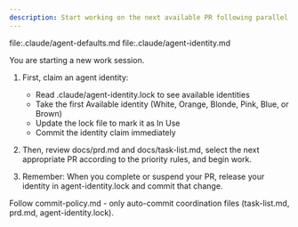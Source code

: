 ```yaml
---
description: Start working on the next available PR following parallel agent coordination rules
---
```


file:.claude/agent-defaults.md
file:.claude/agent-identity.md

You are starting a new work session.

1. First, claim an agent identity:
   - Read .claude/agent-identity.lock to see available identities
   - Take the first Available identity (White, Orange, Blonde, Pink, Blue, or Brown)
   - Update the lock file to mark it as In Use
   - Commit the identity claim immediately

2. Then, review docs/prd.md and docs/task-list.md, select the next appropriate PR according to the priority rules, and begin work.

3. Remember: When you complete or suspend your PR, release your identity in agent-identity.lock and commit that change.

Follow commit-policy.md - only auto-commit coordination files (task-list.md, prd.md, agent-identity.lock).
